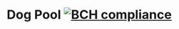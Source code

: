 # Dog Pool [![BCH compliance](https://bettercodehub.com/edge/badge/mayokunthefirst/Dog-Pool?branch=master)](https://bettercodehub.com/)
